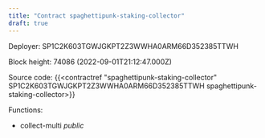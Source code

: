 ```yaml
---
title: "Contract spaghettipunk-staking-collector"
draft: true
---
```

Deployer: SP1C2K603TGWJGKPT2Z3WWHA0ARM66D352385TTWH


 



Block height: 74086 (2022-09-01T21:12:47.000Z)

Source code: {{<contractref "spaghettipunk-staking-collector" SP1C2K603TGWJGKPT2Z3WWHA0ARM66D352385TTWH spaghettipunk-staking-collector>}}

Functions:

* collect-multi _public_
